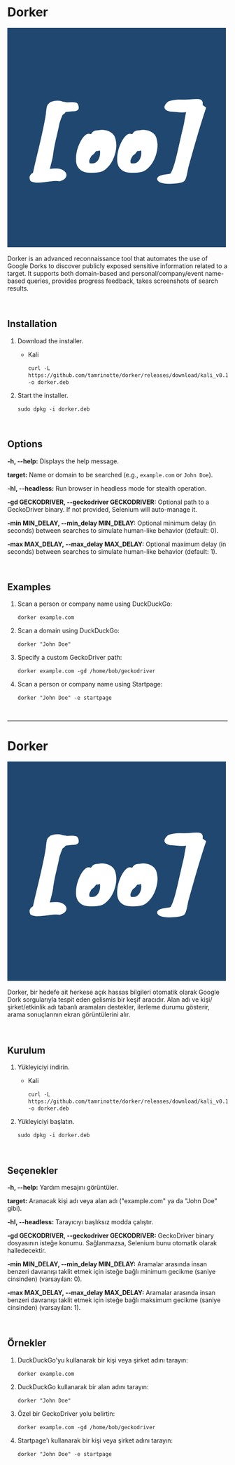 # Dorker

![Dorker](https://raw.githubusercontent.com/tamrinotte/dorker/main/app_images/dorker_logo.png)

Dorker is an advanced reconnaissance tool that automates the use of Google Dorks to discover publicly exposed sensitive information related to a target. It supports both domain-based and personal/company/event name-based queries, provides progress feedback, takes screenshots of search results.

<br>

## Installation

1. Download the installer.

   * Kali

         curl -L https://github.com/tamrinotte/dorker/releases/download/kali_v0.1.4/dorker.deb -o dorker.deb

2. Start the installer.

       sudo dpkg -i dorker.deb

<br>

## Options

**-h, --help:** Displays the help message.

**target:** Name or domain to be searched (e.g., `example.com` or `John Doe`).

**-hl, --headless:** Run browser in headless mode for stealth operation.

**-gd GECKODRIVER, --geckodriver GECKODRIVER:** Optional path to a GeckoDriver binary. If not provided, Selenium will auto-manage it.

**-min MIN_DELAY, --min_delay MIN_DELAY:** Optional minimum delay (in seconds) between searches to simulate human-like behavior (default: 0).

**-max MAX_DELAY, --max_delay MAX_DELAY:** Optional maximum delay (in seconds) between searches to simulate human-like behavior (default: 1).

<br>

## Examples

1. Scan a person or company name using DuckDuckGo:

       dorker example.com

2. Scan a domain using DuckDuckGo:

       dorker "John Doe"

3. Specify a custom GeckoDriver path:

       dorker example.com -gd /home/bob/geckodriver

4. Scan a person or company name using Startpage:

       dorker "John Doe" -e startpage

<br>

---

# Dorker

![Dorker](https://raw.githubusercontent.com/tamrinotte/dorker/main/app_images/dorker_logo.png)

Dorker, bir hedefe ait herkese açık hassas bilgileri otomatik olarak Google Dork sorgularıyla tespit eden gelismis bir keşif aracıdır. Alan adı ve kişi/şirket/etkinlik adı tabanlı aramaları destekler, ilerleme durumu gösterir, arama sonuçlarının ekran görüntülerini alır.

<br>

## Kurulum

1. Yükleyiciyi indirin.

   * Kali

         curl -L https://github.com/tamrinotte/dorker/releases/download/kali_v0.1.4/dorker.deb -o dorker.deb

2. Yükleyiciyi başlatın.

       sudo dpkg -i dorker.deb

<br>

## Seçenekler

**-h, --help:** Yardım mesajını görüntüler.

**target:** Aranacak kişi adı veya alan adı ("example.com" ya da "John Doe" gibi).

**-hl, --headless:** Tarayıcıyı başlıksız modda çalıştır.

**-gd GECKODRIVER, --geckodriver GECKODRIVER:** GeckoDriver binary dosyasının isteğe konumu. Sağlanmazsa, Selenium bunu otomatik olarak halledecektir.

**-min MIN_DELAY, --min_delay MIN_DELAY:** Aramalar arasında insan benzeri davranışı taklit etmek için isteğe bağlı minimum gecikme (saniye cinsinden) (varsayılan: 0).

**-max MAX_DELAY, --max_delay MAX_DELAY:** Aramalar arasında insan benzeri davranışı taklit etmek için isteğe bağlı maksimum gecikme (saniye cinsinden) (varsayılan: 1).

<br>

## Örnekler

1. DuckDuckGo'yu kullanarak bir kişi veya şirket adını tarayın:

       dorker example.com

2. DuckDuckGo kullanarak bir alan adını tarayın:

       dorker "John Doe"

3. Özel bir GeckoDriver yolu belirtin:

       dorker example.com -gd /home/bob/geckodriver

4. Startpage'ı kullanarak bir kişi veya şirket adını tarayın:

       dorker "John Doe" -e startpage

